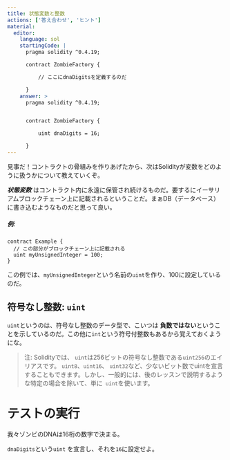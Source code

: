 ```yaml
---
title: 状態変数と整数
actions: ['答え合わせ', 'ヒント']
material:
  editor:
    language: sol
    startingCode: |
      pragma solidity ^0.4.19;

      contract ZombieFactory {

          // ここにdnaDigitsを定義するのだ

      }
    answer: >
      pragma solidity ^0.4.19;


      contract ZombieFactory {

          uint dnaDigits = 16;

      }
---
```


見事だ！コントラクトの骨組みを作りあげたから、次はSolidityが変数をどのように扱うかについて教えていくぞ。

**_状態変数_** はコントラクト内に永遠に保管され続けるものだ。要するにイーサリアムブロックチェーン上に記載されるということだ。まぁDB（データベース）に書き込むようなものだと思って良い。


##### 例:
```
contract Example {
  // この部分がブロックチェーン上に記載される
  uint myUnsignedInteger = 100;
}
```

この例では、`myUnsignedInteger`という名前の`uint`を作り、100に設定しているのだ。

## 符号なし整数: `uint`

`uint`というのは、符号なし整数のデータ型で、こいつは **負数ではない**ということを示しているのだ。この他に`int`という符号付整数もあるから覚えておくようにな。

> 注: Solidityでは、 `uint`は256ビットの符号なし整数である`uint256`のエイリアスです。 `uint8`、`uint16`、 `uint32`など、少ないビット数でuintを宣言することもできます。しかし、一般的には、後のレッスンで説明するような特定の場合を除いて、単に` uint`を使います。

# テストの実行

我々ゾンビのDNAは16桁の数字で決まる。

`dnaDigits`という`uint` を宣言し、それを`16`に設定せよ。
